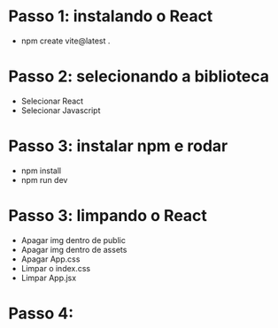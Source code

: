 # Passo 1: instalando o React

- npm create vite@latest . 

# Passo 2: selecionando a biblioteca

- Selecionar React
- Selecionar Javascript

# Passo 3: instalar npm e rodar

- npm install
- npm run dev

# Passo 3: limpando o React

- Apagar img dentro de public
- Apagar img dentro de assets
- Apagar App.css
- Limpar o index.css
- Limpar App.jsx

# Passo 4: 
